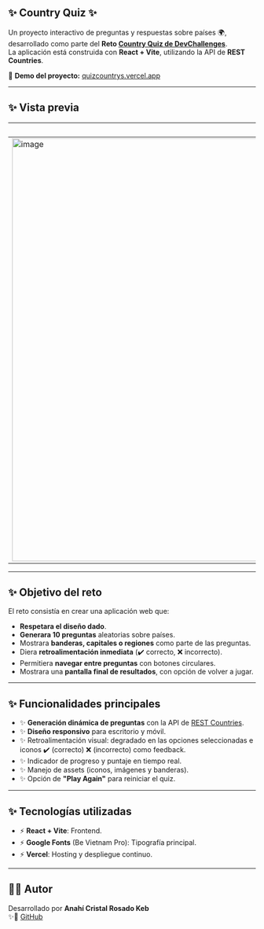 ## ✨ Country Quiz ✨  

Un proyecto interactivo de preguntas y respuestas sobre países 🌍, desarrollado como parte del **Reto [Country Quiz de DevChallenges](https://devchallenges.io/)**.  
La aplicación está construida con **React + Vite**, utilizando la API de **REST Countries**.  

🔗 **Demo del proyecto:** [quizcountrys.vercel.app](https://quizcountrys.vercel.app/)  

---

## ✨ Vista previa  

| Pantalla del Quiz | Pantalla de Resultados |
|-------------------|-------------------------|
| <img width="1919" height="861" alt="image" src="https://github.com/user-attachments/assets/10bad8f1-a0d2-4529-be22-c3eb7b0f3773" />|<img width="1919" height="846" alt="image" src="https://github.com/user-attachments/assets/e93c521c-7985-4248-b96c-f2d04686b8e3" />|

---

## ✨ Objetivo del reto  

El reto consistía en crear una aplicación web que:  

-  **Respetara el diseño dado**.  
-  **Generara 10 preguntas** aleatorias sobre países.  
-  Mostrara **banderas, capitales o regiones** como parte de las preguntas.  
-  Diera **retroalimentación inmediata** (✔️ correcto, ❌ incorrecto).  
-  Permitiera **navegar entre preguntas** con botones circulares.  
-  Mostrara una **pantalla final de resultados**, con opción de volver a jugar.  

---

## ✨ Funcionalidades principales  

- ✨ **Generación dinámica de preguntas** con la API de [REST Countries](https://restcountries.com/).  
- ✨ **Diseño responsivo** para escritorio y móvil.  
- ✨ Retroalimentación visual: degradado en las opciones seleccionadas e iconos ✔️ (correcto) ❌ (incorrecto) como feedback.  
- ✨ Indicador de progreso y puntaje en tiempo real.  
- ✨ Manejo de assets (iconos, imágenes y banderas).  
- ✨ Opción de **"Play Again"** para reiniciar el quiz.  

---

## ✨ Tecnologías utilizadas  

- ⚡ **React + Vite**: Frontend.   
- ⚡ **Google Fonts** (Be Vietnam Pro): Tipografía principal.  
- ⚡ **Vercel**: Hosting y despliegue continuo.  

---

## 🌙✨ Autor  
Desarrollado por **Anahí Cristal Rosado Keb**  
✨🌙 [GitHub](https://github.com/AnahiRosado18)

